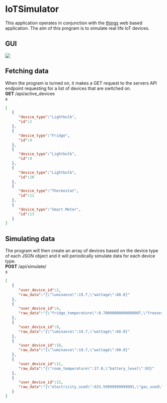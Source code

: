 # IoTSimulator
This application operates in conjunction with the [things](https://github.com/uche1/things/) web based application. The aim of this program is to simulate real life IoT devices.

## GUI
<img src="http://i.imgur.com/gIusxuC.png">

## Fetching data
When the program is turned on, it makes a GET request to the servers API endpoint requesting for a list of devices that are switched on. 
<br>
<b>GET</b>
/api/active_devices<br>
x
```json
[  
   {  
      "device_type":"Lightbulb",
      "id":2
   },
   {  
      "device_type":"Fridge",
      "id":4
   },
   {  
      "device_type":"Lightbulb",
      "id":9
   },
   {  
      "device_type":"Lightbulb",
      "id":10
   },
   {  
      "device_type":"Thermostat",
      "id":11
   },
   {  
      "device_type":"Smart Meter",
      "id":13
   }
]
```

## Simulating data
The program will then create an array of  devices based on the device type of each JSON object and it will periodically simulate data for each device type.
<br>
<b>POST</b>
/api/simulate/<br>
x
```json
[  
   {  
      "user_device_id":2,
      "raw_data":"{\"luminance\":19.7,\"wattage\":60.0}"
   },
   {  
      "user_device_id":4,
      "raw_data":"{\"fridge_temperature\":0.70000000000000007,\"freezer_temperature\":-3.8000000000000003}"
   },
   {  
      "user_device_id":9,
      "raw_data":"{\"luminance\":19.7,\"wattage\":60.0}"
   },
   {  
      "user_device_id":10,
      "raw_data":"{\"luminance\":19.7,\"wattage\":60.0}"
   },
   {  
      "user_device_id":11,
      "raw_data":"{\"room_temperature\":17.0,\"battery_level\":93}"
   },
   {  
      "user_device_id":13,
      "raw_data":"{\"electricity_used\":633.59999999999991,\"gas_used\":867.40000000000009}"
   }
]
```
